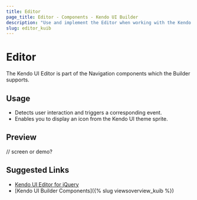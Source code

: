 ```yaml
---
title: Editor
page_title: Editor - Components - Kendo UI Builder
description: "Use and implement the Editor when working with the Kendo UI Builder tool for creating and managing Angular and AngularJS-based web applications."
slug: editor_kuib
---
```


# Editor

The Kendo UI Editor is part of the Navigation components which the Builder supports.

## Usage

* Detects user interaction and triggers a corresponding event.
* Enables you to display an icon from the Kendo UI theme sprite.

## Preview

// screen or demo?

## Suggested Links

* [Kendo UI Editor for jQuery](https://demos.telerik.com/kendo-ui/button/index)
* [Kendo UI Builder Components]({% slug viewsoverview_kuib %})
